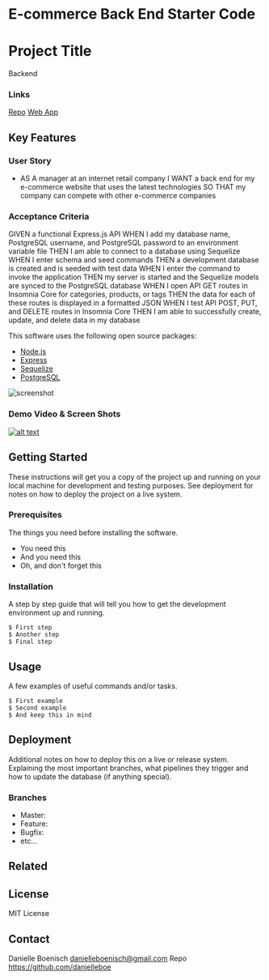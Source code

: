 # E-commerce Back End Starter Code

# Project Title

Backend 

### Links
[Repo](https://github.com/danielleboe/eCommerce-backend)
[Web App]()


## Key Features


### User Story
* AS A manager at an internet retail company
I WANT a back end for my e-commerce website that uses the latest technologies
SO THAT my company can compete with other e-commerce companies

### Acceptance Criteria
GIVEN a functional Express.js API
WHEN I add my database name, PostgreSQL username, and PostgreSQL password to an environment variable file
THEN I am able to connect to a database using Sequelize
WHEN I enter schema and seed commands
THEN a development database is created and is seeded with test data
WHEN I enter the command to invoke the application
THEN my server is started and the Sequelize models are synced to the PostgreSQL database
WHEN I open API GET routes in Insomnia Core for categories, products, or tags
THEN the data for each of these routes is displayed in a formatted JSON
WHEN I test API POST, PUT, and DELETE routes in Insomnia Core
THEN I am able to successfully create, update, and delete data in my database

This software uses the following open source packages:

- [Node.js](https://nodejs.org/)
- [Express](https://expressjs.com/)
- [Sequelize](https://sequelize.org/)
- [PostgreSQL](https://www.postgresql.org)


![screenshot](https://raw.githubusercontent.com/amitmerchant1990/electron-markdownify/master/app/img/markdownify.gif)

### Demo Video & Screen Shots
[![alt text](https://img.youtube.com/vi/video-id/0.jpg)](https://www.youtube.com/watch?v=video-id)




## Getting Started

These instructions will get you a copy of the project up and running on your local machine for development and testing purposes. See deployment for notes on how to deploy the project on a live system.

### Prerequisites

The things you need before installing the software.

* You need this
* And you need this
* Oh, and don't forget this

### Installation

A step by step guide that will tell you how to get the development environment up and running.

```
$ First step
$ Another step
$ Final step
```

## Usage

A few examples of useful commands and/or tasks.

```
$ First example
$ Second example
$ And keep this in mind
```

## Deployment

Additional notes on how to deploy this on a live or release system. Explaining the most important branches, what pipelines they trigger and how to update the database (if anything special).

<!-- ### Server

* Live:
* Release:
* Development: -->

### Branches

* Master:
* Feature:
* Bugfix:
* etc...

<!-- ## Additional Documentation and Acknowledgments

* Project folder on server:
* Confluence link:
* Asana board:
* etc...

 -->


## Related



## License

MIT License

## Contact
Danielle Boenisch danielleboenisch@gmail.com 
Repo https://github.com/danielleboe